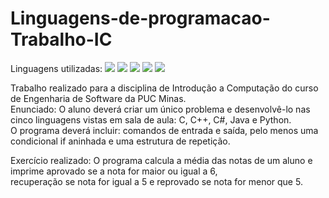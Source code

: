 # Linguagens-de-programacao-Trabalho-IC

Linguagens utilizadas: 
<img src="https://cdn.jsdelivr.net/gh/devicons/devicon/icons/c/c-original.svg" /> 
<img src="https://cdn.jsdelivr.net/gh/devicons/devicon/icons/cplusplus/cplusplus-original.svg" />
<img src="https://cdn.jsdelivr.net/gh/devicons/devicon/icons/csharp/csharp-original.svg" />
<img src="https://cdn.jsdelivr.net/gh/devicons/devicon/icons/java/java-original-wordmark.svg" />
<img src="https://cdn.jsdelivr.net/gh/devicons/devicon/icons/python/python-original.svg" />
</br>

Trabalho realizado para a disciplina de Introdução a Computação do curso de Engenharia de Software da PUC Minas. </br>
Enunciado: O aluno deverá criar um único problema e desenvolvê-lo nas cinco linguagens vistas em sala de aula: C, C++, C#, Java e Python. </br>
           O programa deverá incluir: comandos de entrada e saída, pelo menos uma condicional if aninhada e uma estrutura de repetição. </br>

Exercício realizado: O programa calcula a média das notas de um aluno e imprime aprovado se a nota for maior ou igual a 6, </br>
                     recuperação se nota for igual a 5 e reprovado se nota for menor que 5. </br>

